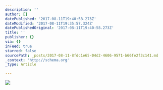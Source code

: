 ```yaml
---
description: ''
author: []
datePublished: '2017-08-11T19:40:58.273Z'
dateModified: '2017-08-11T19:35:57.324Z'
datePublishedOriginal: '2017-08-11T19:40:58.273Z'
title: ''
publisher: {}
via: {}
inFeed: true
starred: false
sourcePath: _posts/2017-08-11-8fdc1e65-04d2-4606-9571-b66fe2f3c141.md
_context: 'http://schema.org'
_type: Article

---
```

![](https://the-grid-user-content.s3-us-west-2.amazonaws.com/6a5940de-99db-4110-937d-0a8a7fa38f16.jpg)